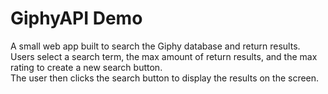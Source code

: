 # GiphyAPI Demo

A small web app built to search the Giphy database and return results.  
Users select a search term, the max amount of return results, and the max rating to create a new search button.  
The user then clicks the search button to display the results on the screen.